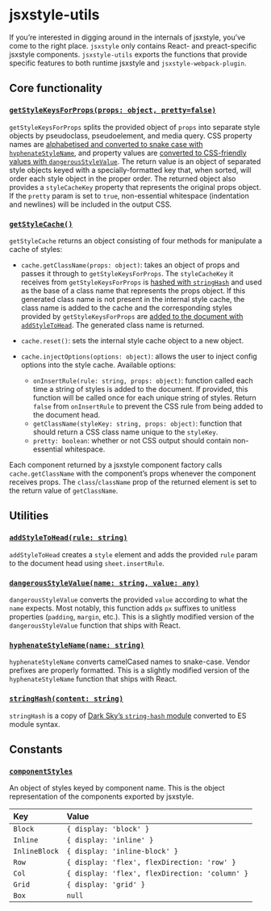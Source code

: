 # jsxstyle-utils

If you’re interested in digging around in the internals of jsxstyle, you’ve come to the right place. `jsxstyle` only contains React- and preact-specific jsxstyle components. `jsxstyle-utils` exports the functions that provide specific features to both runtime jsxstyle and `jsxstyle-webpack-plugin`.

## Core functionality

### [`getStyleKeysForProps(props: object, pretty=false)`][getstylekeysforprops]

`getStyleKeysForProps` splits the provided object of `props` into separate style objects by pseudoclass, pseudoelement, and media query. CSS property names are [alphabetised and converted to snake case with `hyphenateStyleName`](#hyphenatestylenamename-string), and property values are [converted to CSS-friendly values with `dangerousStyleValue`](#dangerousstylevaluename-string-value-any). The return value is an object of separated style objects keyed with a specially-formatted key that, when sorted, will order each style object in the proper order. The returned object also provides a `styleCacheKey` property that represents the original props object. If the `pretty` param is set to `true`, non-essential whitespace (indentation and newlines) will be included in the output CSS.

### [`getStyleCache()`][getstylecache]

`getStyleCache` returns an object consisting of four methods for manipulate a cache of styles:

- `cache.getClassName(props: object)`: takes an object of props and passes it through to `getStyleKeysForProps`. The `styleCacheKey` it receives from `getStyleKeysForProps` is [hashed with `stringHash`](#stringhashcontent-string) and used as the base of a class name that represents the props object. If this generated class name is not present in the internal style cache, the class name is added to the cache and the corresponding styles provided by `getStyleKeysForProps` are [added to the document with `addStyleToHead`](#addstyletoheadrule-string). The generated class name is returned.

- `cache.reset()`: sets the internal style cache object to a new object.

- `cache.injectOptions(options: object)`: allows the user to inject config options into the style cache. Available options:
  - `onInsertRule(rule: string, props: object)`: function called each time a string of styles is added to the document. If provided, this function will be called once for each unique string of styles. Return `false` from `onInsertRule` to prevent the CSS rule from being added to the document head.
  - `getClassName(styleKey: string, props: object)`: function that should return a CSS class name unique to the `styleKey`.
  - `pretty: boolean`: whether or not CSS output should contain non-essential whitespace.

Each component returned by a jsxstyle component factory calls `cache.getClassName` with the component’s props whenever the component receives props. The `class`/`className` prop of the returned element is set to the return value of `getClassName`.

## Utilities

### [`addStyleToHead(rule: string)`][addstyletohead]

`addStyleToHead` creates a `style` element and adds the provided `rule` param to the document head using `sheet.insertRule`.

### [`dangerousStyleValue(name: string, value: any)`][dangerousstylevalue]

`dangerousStyleValue` converts the provided `value` according to what the `name` expects. Most notably, this function adds `px` suffixes to unitless properties (`padding`, `margin`, etc.). This is a slightly modified version of the `dangerousStyleValue` function that ships with React.

### [`hyphenateStyleName(name: string)`][hyphenatestylenames]

`hyphenateStyleName` converts camelCased names to snake-case. Vendor prefixes are properly formatted. This is a slightly modified version of the `hyphenateStyleName` function that ships with React.

### [`stringHash(content: string)`][stringhash]

`stringHash` is a copy of [Dark Sky’s `string-hash` module][string-hash] converted to ES module syntax.

## Constants

### [`componentStyles`][componentstyles]

An object of styles keyed by component name. This is the object representation of the components exported by jsxstyle.

| Key           | Value                                          |
| :------------ | :--------------------------------------------- |
| `Block`       | `{ display: 'block' }`                         |
| `Inline`      | `{ display: 'inline' }`                        |
| `InlineBlock` | `{ display: 'inline-block' }`                  |
| `Row`         | `{ display: 'flex', flexDirection: 'row' }`    |
| `Col`         | `{ display: 'flex', flexDirection: 'column' }` |
| `Grid`        | `{ display: 'grid' }`                          |
| `Box`         | `null`                                         |

[string-hash]: https://github.com/darkskyapp/string-hash
[addstyletohead]: https://github.com/jsxstyle/jsxstyle/blob/master/packages/jsxstyle-utils/src/addStyleToHead.js
[componentstyles]: https://github.com/jsxstyle/jsxstyle/blob/master/packages/jsxstyle-utils/src/componentStyles.js
[dangerousstylevalue]: https://github.com/jsxstyle/jsxstyle/blob/master/packages/jsxstyle-utils/src/dangerousStyleValue.js
[getstylecache]: https://github.com/jsxstyle/jsxstyle/blob/master/packages/jsxstyle-utils/src/getStyleCache.js
[getstylekeysforprops]: https://github.com/jsxstyle/jsxstyle/blob/master/packages/jsxstyle-utils/src/getStyleKeysForProps.js
[hyphenatestylenames]: https://github.com/jsxstyle/jsxstyle/blob/master/packages/jsxstyle-utils/src/hyphenateStyleName.js
[stringhash]: https://github.com/jsxstyle/jsxstyle/blob/master/packages/jsxstyle-utils/src/stringHash.js
